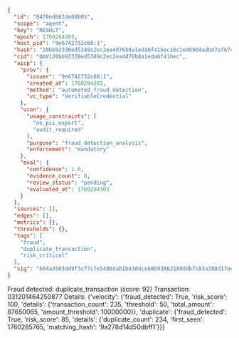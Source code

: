 ```json
{
  "id": "8470ed602de09b05",
  "scope": "agent",
  "key": "RESULT",
  "epoch": 1760294303,
  "host_pid": "9e6742732c60:1",
  "hash": "20bb92338ed5349c2ec2ea4d76b8a1eda6f41bec16c1e40904adbd7af67ca801",
  "cid": "QmV120bb92338ed5349c2ec2ea4d76b8a1eda6f41bec",
  "aicp": {
    "prov": {
      "issuer": "9e6742732c60:1",
      "created_at": 1760294303,
      "method": "automated_fraud_detection",
      "vc_type": "VerifiableCredential"
    },
    "ucon": {
      "usage_constraints": [
        "no_pii_export",
        "audit_required"
      ],
      "purpose": "fraud_detection_analysis",
      "enforcement": "mandatory"
    },
    "eval": {
      "confidence": 1.0,
      "evidence_count": 0,
      "review_status": "pending",
      "evaluated_at": 1760294303
    }
  },
  "sources": [],
  "edges": [],
  "metrics": {},
  "thresholds": {},
  "tags": [
    "fraud",
    "duplicate_transaction",
    "risk_critical"
  ],
  "sig": "604a3503dd9f3cf7c7e54004ab1b430dceb8b93862189ddb7c83a388d17ee141"
}
```

Fraud detected: duplicate_transaction (score: 92)
Transaction: 031201464250877
Details: {'velocity': {'fraud_detected': True, 'risk_score': 100, 'details': {'transaction_count': 235, 'threshold': 50, 'total_amount': 87650065, 'amount_threshold': 10000000}}, 'duplicate': {'fraud_detected': True, 'risk_score': 85, 'details': {'duplicate_count': 234, 'first_seen': 1760285765, 'matching_hash': '9a278d14d50dbff1'}}}